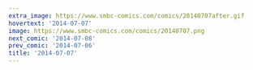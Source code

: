 ```yaml
---
extra_image: https://www.smbc-comics.com/comics/20140707after.gif
hovertext: '2014-07-07'
image: https://www.smbc-comics.com/comics/20140707.png
next_comic: '2014-07-08'
prev_comic: '2014-07-06'
title: '2014-07-07'
---
```


